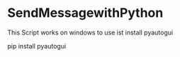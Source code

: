 # SendMessagewithPython

This Script works on windows to use ist install pyautogui

pip install pyautogui
